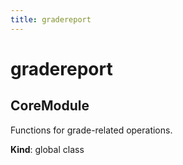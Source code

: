 ```yaml
---
title: gradereport
---
```


# gradereport

<a name="CoreModule"></a>

## CoreModule
Functions for grade-related operations.

**Kind**: global class  

